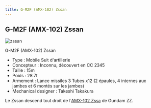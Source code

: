 ```yaml
---
title: G-M2F (AMX-102) Zssan
---
```


G-M2F (AMX-102) Zssan
---------------------

![zssan](/images/stories/saga/turnagundam/ms/moonraces/zssan.png)


G-M2F (AMX-102) Zssan


* Type : Mobile Suit d'artillerie
* Concepteur : Inconnu, découvert en CC 2345
* Taille : 15m
* Poids : 28.7t
* Armement : Lance missiles 3 Tubes x12 (2 épaules, 4 internes aux jambes et 6 montés sur les jambes)
* Mechanical designer : Takeshi Takakura


Le Zssan descend tout droit de l'[AMX-102 Zssa](uc/gundam-zz/amx-102-zssa.html) de Gundam ZZ.

